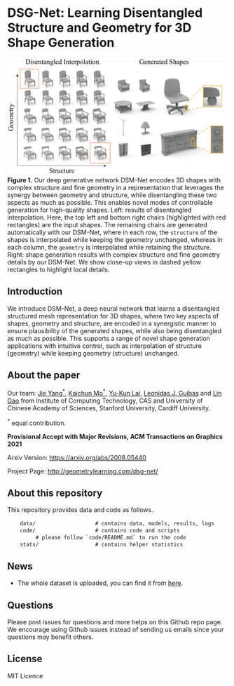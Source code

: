# DSG-Net: Learning Disentangled Structure and Geometry for 3D Shape Generation

![Overview](./images/teaser3.jpg)
**Figure 1.** Our deep generative network DSM-Net encodes 3D shapes with complex structure and fine geometry in a representation that leverages the synergy between geometry and structure, while disentangling these two aspects as much as possible. This enables novel modes of controllable generation for high-quality shapes. Left: results of disentangled interpolation. Here, the top left and bottom right chairs (highlighted with red rectangles) are the input shapes. The remaining chairs are generated automatically with our DSM-Net, where in each row, the `structure` of the shapes is interpolated while keeping the geometry unchanged, whereas in each column, the `geometry` is interpolated while retaining the structure. Right: shape generation results with complex structure and fine geometry details by our DSM-Net. We show close-up views in dashed yellow rectangles to highlight local details.

## Introduction
We introduce DSM-Net, a deep neural network that learns a disentangled structured mesh representation for 3D shapes, where two key aspects of shapes, geometry and structure, are encoded in a synergistic manner to ensure plausibility of the generated shapes, while also being disentangled as much as possible. This supports a range of novel shape generation applications with intuitive control, such as interpolation of structure (geometry) while keeping geometry (structure) unchanged. 


## About the paper

Our team: 
[Jie Yang<sup>\*</sup>](http://people.geometrylearning.com/~jieyang/),
[Kaichun Mo<sup>\*</sup>](https://cs.stanford.edu/~kaichun),
[Yu-Kun Lai](http://users.cs.cf.ac.uk/Yukun.Lai/),
[Leonidas J. Guibas](https://geometry.stanford.edu/member/guibas/)
and [Lin Gao](http://geometrylearning.com/lin/)
from 
Institute of Computing Technology, CAS and University of Chinese Academy of Sciences, Stanford University, Cardiff University.

<sup>\*</sup> equal contribution.

**Provisional Accept with Major Revisions, ACM Transactions on Graphics 2021**

Arxiv Version: https://arxiv.org/abs/2008.05440

Project Page: http://geometrylearning.com/dsg-net/


## About this repository

This repository provides data and code as follows.


```
    data/                   # contains data, models, results, logs
    code/                   # contains code and scripts
         # please follow `code/README.md` to run the code
    stats/                  # contains helper statistics
```

## News

* The whole dataset is uploaded, you can find it from [here](https://github.com/IGLICT/DSG-Net/tree/master/data/partnetdata).


## Questions

<!-- ulimit -n 65535 -->

Please post issues for questions and more helps on this Github repo page. We encourage using Github issues instead of sending us emails since your questions may benefit others.

## License

MIT Licence



